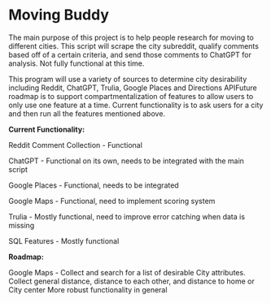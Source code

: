 # Moving Buddy

The main purpose of this project is to help people research for moving to different cities. This script will scrape the city subreddit, qualify comments based off of a certain criteria, and send those comments to ChatGPT for analysis. Not fully functional at this time.

This program will use a variety of sources to determine city desirability including Reddit, ChatGPT, Trulia, Google Places and Directions APIFuture roadmap is to support compartmentalization of features to allow users to only use one feature at a time. Current functionality is to ask users for a city and then run all the features mentioned above.

**Current Functionality:**

Reddit Comment Collection - Functional

ChatGPT - Functional on its own, needs to be integrated with the main script

Google Places - Functional, needs to be integrated

Google Maps - Functional, need to implement scoring system

Trulia - Mostly functional, need to improve error catching when data is missing

SQL Features - Mostly functional

**Roadmap:**

Google Maps - Collect and search for a list of desirable City attributes. Collect general distance, distance to each other, and distance to home or City center
More robust functionality in general
